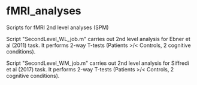 # fMRI_analyses
Scripts for fMRI 2nd level analyses (SPM)

Script "SecondLevel_WL_job.m" carries out 2nd level analysis for Ebner et al (2011) task. 
It performs 2-way T-tests (Patients >/< Controls, 2 cognitive conditions).

Script "SecondLevel_WM_job.m" carries out 2nd level analysis for Siffredi et al (2017) task. 
It performs 2-way T-tests (Patients >/< Controls, 2 cognitive conditions).
